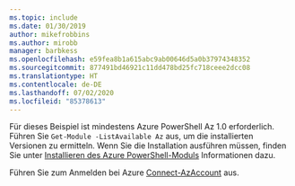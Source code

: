 ```yaml
---
ms.topic: include
ms.date: 01/30/2019
author: mikefrobbins
ms.author: mirobb
manager: barbkess
ms.openlocfilehash: e59fea8b1a615abc9ab00646d5a0b37974348352
ms.sourcegitcommit: 877491bd46921c11dd478bd25fc718ceee2dcc08
ms.translationtype: HT
ms.contentlocale: de-DE
ms.lasthandoff: 07/02/2020
ms.locfileid: "85378613"
---
```

Für dieses Beispiel ist mindestens Azure PowerShell Az 1.0 erforderlich. Führen Sie `Get-Module -ListAvailable Az` aus, um die installierten Versionen zu ermitteln. Wenn Sie die Installation ausführen müssen, finden Sie unter [Installieren des Azure PowerShell-Moduls](/powershell/azure/install-az-ps) Informationen dazu. 

Führen Sie zum Anmelden bei Azure [Connect-AzAccount](/powershell/module/az.accounts/connect-azaccount) aus.
